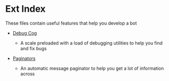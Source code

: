 # Ext Index

These files contain useful features that help you develop a bot

- [Debug Cog](debug_scale)
    - A scale preloaded with a load of debugging utilities to help you find and fix bugs

- [Paginators](paginators)
    - An automatic message paginator to help you get a lot of information across
